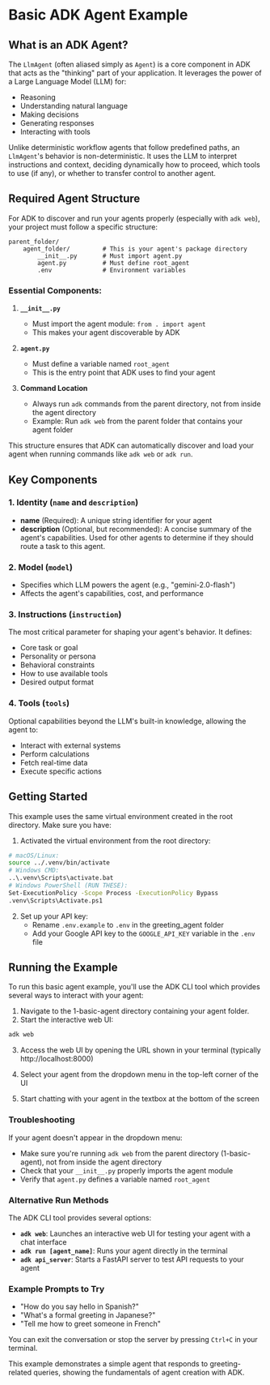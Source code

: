 # Basic ADK Agent Example

## What is an ADK Agent?

The `LlmAgent` (often aliased simply as `Agent`) is a core component in ADK that acts as the "thinking" part of your application. It leverages the power of a Large Language Model (LLM) for:
- Reasoning
- Understanding natural language
- Making decisions
- Generating responses
- Interacting with tools

Unlike deterministic workflow agents that follow predefined paths, an `LlmAgent`'s behavior is non-deterministic. It uses the LLM to interpret instructions and context, deciding dynamically how to proceed, which tools to use (if any), or whether to transfer control to another agent.

## Required Agent Structure

For ADK to discover and run your agents properly (especially with `adk web`), your project must follow a specific structure:

```
parent_folder/
    agent_folder/         # This is your agent's package directory
        __init__.py       # Must import agent.py
        agent.py          # Must define root_agent
        .env              # Environment variables
```

### Essential Components:

1. **`__init__.py`**
   - Must import the agent module: `from . import agent`
   - This makes your agent discoverable by ADK

2. **`agent.py`**
   - Must define a variable named `root_agent`
   - This is the entry point that ADK uses to find your agent

3. **Command Location**
   - Always run `adk` commands from the parent directory, not from inside the agent directory
   - Example: Run `adk web` from the parent folder that contains your agent folder

This structure ensures that ADK can automatically discover and load your agent when running commands like `adk web` or `adk run`.

## Key Components

### 1. Identity (`name` and `description`)
- **name** (Required): A unique string identifier for your agent
- **description** (Optional, but recommended): A concise summary of the agent's capabilities. Used for other agents to determine if they should route a task to this agent.

### 2. Model (`model`)
- Specifies which LLM powers the agent (e.g., "gemini-2.0-flash")
- Affects the agent's capabilities, cost, and performance

### 3. Instructions (`instruction`)
The most critical parameter for shaping your agent's behavior. It defines:
- Core task or goal
- Personality or persona
- Behavioral constraints
- How to use available tools
- Desired output format

### 4. Tools (`tools`)
Optional capabilities beyond the LLM's built-in knowledge, allowing the agent to:
- Interact with external systems
- Perform calculations
- Fetch real-time data
- Execute specific actions

## Getting Started

This example uses the same virtual environment created in the root directory. Make sure you have:

1. Activated the virtual environment from the root directory:
```bash
# macOS/Linux:
source ../.venv/bin/activate
# Windows CMD:
..\.venv\Scripts\activate.bat
# Windows PowerShell (RUN THESE):
Set-ExecutionPolicy -Scope Process -ExecutionPolicy Bypass
.venv\Scripts\Activate.ps1
```

2. Set up your API key:
   - Rename `.env.example` to `.env` in the greeting_agent folder
   - Add your Google API key to the `GOOGLE_API_KEY` variable in the `.env` file

## Running the Example

To run this basic agent example, you'll use the ADK CLI tool which provides several ways to interact with your agent:

1. Navigate to the 1-basic-agent directory containing your agent folder.
2. Start the interactive web UI:
```bash
adk web
```

3. Access the web UI by opening the URL shown in your terminal (typically http://localhost:8000)

4. Select your agent from the dropdown menu in the top-left corner of the UI

5. Start chatting with your agent in the textbox at the bottom of the screen

### Troubleshooting

If your agent doesn't appear in the dropdown menu:
- Make sure you're running `adk web` from the parent directory (1-basic-agent), not from inside the agent directory
- Check that your `__init__.py` properly imports the agent module
- Verify that `agent.py` defines a variable named `root_agent`

### Alternative Run Methods

The ADK CLI tool provides several options:

- **`adk web`**: Launches an interactive web UI for testing your agent with a chat interface
- **`adk run [agent_name]`**: Runs your agent directly in the terminal
- **`adk api_server`**: Starts a FastAPI server to test API requests to your agent

### Example Prompts to Try

- "How do you say hello in Spanish?"
- "What's a formal greeting in Japanese?"
- "Tell me how to greet someone in French"

You can exit the conversation or stop the server by pressing `Ctrl+C` in your terminal.

This example demonstrates a simple agent that responds to greeting-related queries, showing the fundamentals of agent creation with ADK.